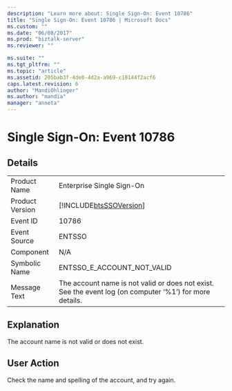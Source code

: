 ```yaml
---
description: "Learn more about: Single Sign-On: Event 10786"
title: "Single Sign-On: Event 10786 | Microsoft Docs"
ms.custom: ""
ms.date: "06/08/2017"
ms.prod: "biztalk-server"
ms.reviewer: ""

ms.suite: ""
ms.tgt_pltfrm: ""
ms.topic: "article"
ms.assetid: 205bab3f-4de0-4d2a-a969-c18144f2acf6
caps.latest.revision: 6
author: "MandiOhlinger"
ms.author: "mandia"
manager: "anneta"
---
```

# Single Sign-On: Event 10786
## Details  
  
|                 |                                                                                                         |
|-----------------|---------------------------------------------------------------------------------------------------------|
|  Product Name   |                                        Enterprise Single Sign-On                                        |
| Product Version |                       [!INCLUDE[btsSSOVersion](../includes/btsssoversion-md.md)]                        |
|    Event ID     |                                                  10786                                                  |
|  Event Source   |                                                 ENTSSO                                                  |
|    Component    |                                                   N/A                                                   |
|  Symbolic Name  |                                       ENTSSO_E_ACCOUNT_NOT_VALID                                        |
|  Message Text   | The account name is not valid or does not exist. See the event log (on computer ‘%1’) for more details. |
  
## Explanation  
 The account name is not valid or does not exist.  
  
## User Action  
 Check the name and spelling of the account, and try again.
